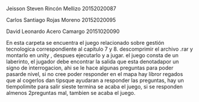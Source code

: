 Jeisson Steven Rincón Mellizo 20152020087

Carlos Santiago Rojas Moreno 20152020095

David Leonardo Acero Camargo 20151020090

En esta carpeta se encuentra el juego relacionado sobre gestión tecnologica correspondiente al capitulo 7 y 8.
descomprimir el archivo .rar y montarlo en unity , despues ejecutarlo y a jugar.
el juego consta de un laberinto, el jugador debe encontrar la salida que esta denotadapor un signo de interrogacion, ahi se le hace algunas preguntas para poder pasarde nivel, si no cree poder responder en el mapa hay libror regados que al cogerlos dan tipsque ayudaran a responder las preguntas, hay un tiempolimite para salir sieste termina se acaba el  juego, si se responden almenos 2preguntas mal, tambien se acaba el juego.
